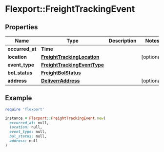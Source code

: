 # Flexport::FreightTrackingEvent

## Properties

| Name | Type | Description | Notes |
| ---- | ---- | ----------- | ----- |
| **occurred_at** | **Time** |  |  |
| **location** | [**FreightTrackingLocation**](FreightTrackingLocation.md) |  | [optional] |
| **event_type** | [**FreightTrackingEventType**](FreightTrackingEventType.md) |  |  |
| **bol_status** | [**FreightBolStatus**](FreightBolStatus.md) |  |  |
| **address** | [**DeliverrAddress**](DeliverrAddress.md) |  | [optional] |

## Example

```ruby
require 'flexport'

instance = Flexport::FreightTrackingEvent.new(
  occurred_at: null,
  location: null,
  event_type: null,
  bol_status: null,
  address: null
)
```

